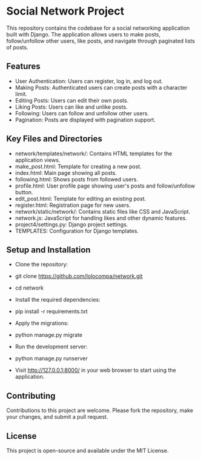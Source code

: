 # Social Network Project
This repository contains the codebase for a social networking application built with Django. The application allows users to make posts, follow/unfollow other users, like posts, and navigate through paginated lists of posts.

## Features
- User Authentication: Users can register, log in, and log out.
- Making Posts: Authenticated users can create posts with a character limit.
- Editing Posts: Users can edit their own posts.
- Liking Posts: Users can like and unlike posts.
- Following: Users can follow and unfollow other users.
- Pagination: Posts are displayed with pagination support.
## Key Files and Directories
- network/templates/network/: Contains HTML templates for the application views.
- make_post.html: Template for creating a new post.
- index.html: Main page showing all posts.
- following.html: Shows posts from followed users.
- profile.html: User profile page showing user's posts and follow/unfollow button.
- edit_post.html: Template for editing an existing post.
- register.html: Registration page for new users.
- network/static/network/: Contains static files like CSS and JavaScript.
- network.js: JavaScript for handling likes and other dynamic features.
- project4/settings.py: Django project settings.
- TEMPLATES: Configuration for Django templates.
## Setup and Installation
- Clone the repository:

- git clone https://github.com/lolocompa/network.git
- cd network
- Install the required dependencies:

- pip install -r requirements.txt
- Apply the migrations:

- python manage.py migrate
- Run the development server:

- python manage.py runserver
- Visit http://127.0.0.1:8000/ in your web browser to start using the application.

## Contributing
Contributions to this project are welcome. Please fork the repository, make your changes, and submit a pull request.

## License
This project is open-source and available under the MIT License.
